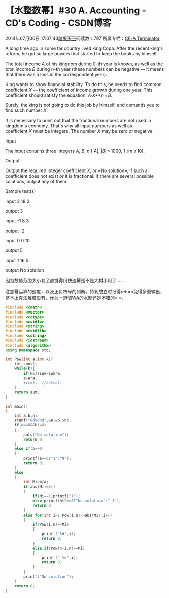 # 【水整数幂】#30 A. Accounting - CD's Coding - CSDN博客





2014年07月06日 17:07:43[糖果天王](https://me.csdn.net/okcd00)阅读数：797
所属专栏：[CF-A Terminator](https://blog.csdn.net/column/details/cf-amaster.html)


















A long time ago in some far country lived king Copa. After the recent king's reform, he got so large powers that started to keep the books by himself.


The total income *A* of his kingdom during 0-th year is known,
 as well as the total income *B* during *n*-th year (these
 numbers can be negative — it means that there was a loss in the correspondent year).


King wants to show financial stability. To do this, he needs to find common coefficient *X* — the coefficient of income growth during one year. This coefficient
 should satisfy the equation:
*A*·*X**n* = *B*.

Surely, the king is not going to do this job by himself, and demands you to find such number *X*.


It is necessary to point out that the fractional numbers are not used in kingdom's economy. That's why all input numbers as well as coefficient *X* must be
 integers. The number *X* may be zero or negative.




Input


The input contains three integers *A*, *B*, *n* (|*A*|, |*B*| ≤ 1000, 1 ≤ *n* ≤ 10).




Output


Output the required integer coefficient *X*, or «No solution», if such a coefficient does not exist or it is fractional. If there are several possible solutions,
 output any of them.




Sample test(s)




input
2 18 2




output
3



input
-1 8 3




output
-2



input
0 0 10




output
5



input
1 16 5




output
No solution









因为数值范围太小甚至都觉得用快速幂是不是大材小用了……



注意幂运算的速度，以及正负符号的判断，特判成立时记得return免得多重输出，基本上算法难度没有，作为一道骗WA的水题还是不错的= =。



```cpp
#include <cmath>   
#include <vector>  
#include <cctype>  
#include <cstdio>  
#include <string>  
#include <cstdlib>  
#include <cstring>  
#include <iostream>  
#include <algorithm>  
using namespace std;

int Pow(int a,int k){  
	int sum=1;  
    while(k){  
        if(k&1)sum=sum*a;  
        a=a*a;  
        k>>=1;  //k=k>>1;
    }  
    return sum;  
}  

int main()
{
	int a,b,n;
	scanf("%d%d%d",&a,&b,&n);
	if(a==0&&b!=0)
	{
		puts("No solution");
		return 0;
	}
	else if(b==0)
	{
		printf(a==0?"1":"0");
		return 0;
	}
	else 
	{
		int Mi=b/a;
		if(abs(Mi)==1)
		{
			if(Mi==1)printf("1");
			else printf(n%2==0?"No solution":"-1");
			return 0;
		}
		else for(int i=1;Pow(i,n)<=abs(Mi);i++)
		{
			if(Pow(i,n)==Mi)
			{
				printf("%d",i);
				return 0;
			}
			else if(Pow(0-i,n)==Mi)
			{
				printf("-%d",i);
				return 0;
			}
		}
		printf("No solution");
	}
	return 0;
}
```










